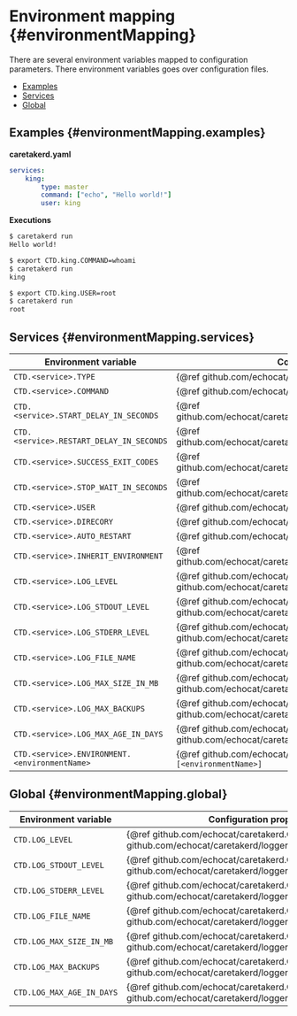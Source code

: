 # Environment mapping {#environmentMapping}

There are several environment variables mapped to configuration parameters. There environment variables goes over configuration files.

* [Examples](#configuration.environmentMapping.examples)
* [Services](#configuration.environmentMapping.services)
* [Global](#configuration.environmentMapping.global)

## Examples {#environmentMapping.examples}

**caretakerd.yaml**
```yaml
services:
    king:
        type: master
        command: ["echo", "Hello world!"]
        user: king
```

**Executions**
```bash
$ caretakerd run
Hello world!

$ export CTD.king.COMMAND=whoami
$ caretakerd run
king

$ export CTD.king.USER=root
$ caretakerd run
root
```

## Services {#environmentMapping.services}

| Environment variable | Configuration property |
| --- | --- |
| ``CTD.<service>.TYPE`` | {@ref github.com/echocat/caretakerd/service.Config#Type} |
| ``CTD.<service>.COMMAND`` | {@ref github.com/echocat/caretakerd/service.Config#Command} |
| ``CTD.<service>.START_DELAY_IN_SECONDS`` | {@ref github.com/echocat/caretakerd/service.Config#StartDelayInSeconds} |
| ``CTD.<service>.RESTART_DELAY_IN_SECONDS`` | {@ref github.com/echocat/caretakerd/service.Config#RestartDelayInSeconds} |
| ``CTD.<service>.SUCCESS_EXIT_CODES`` | {@ref github.com/echocat/caretakerd/service.Config#SuccessExitCodes} |
| ``CTD.<service>.STOP_WAIT_IN_SECONDS`` | {@ref github.com/echocat/caretakerd/service.Config#StopWaitInSeconds} |
| ``CTD.<service>.USER`` | {@ref github.com/echocat/caretakerd/service.Config#User} |
| ``CTD.<service>.DIRECORY`` | {@ref github.com/echocat/caretakerd/service.Config#Directory} |
| ``CTD.<service>.AUTO_RESTART`` | {@ref github.com/echocat/caretakerd/service.Config#AutoRestart} |
| ``CTD.<service>.INHERIT_ENVIRONMENT`` | {@ref github.com/echocat/caretakerd/service.Config#InheritEnvironment} |
| ``CTD.<service>.LOG_LEVEL`` | {@ref github.com/echocat/caretakerd/service.Config#Logger}: {@ref github.com/echocat/caretakerd/logger.Config#Level} |
| ``CTD.<service>.LOG_STDOUT_LEVEL`` | {@ref github.com/echocat/caretakerd/service.Config#Logger}: {@ref github.com/echocat/caretakerd/logger.Config#StdoutLevel} |
| ``CTD.<service>.LOG_STDERR_LEVEL`` | {@ref github.com/echocat/caretakerd/service.Config#Logger}: {@ref github.com/echocat/caretakerd/logger.Config#StderrLevel} |
| ``CTD.<service>.LOG_FILE_NAME`` | {@ref github.com/echocat/caretakerd/service.Config#Logger}: {@ref github.com/echocat/caretakerd/logger.Config#Filename} |
| ``CTD.<service>.LOG_MAX_SIZE_IN_MB`` | {@ref github.com/echocat/caretakerd/service.Config#Logger}: {@ref github.com/echocat/caretakerd/logger.Config#MaxSizeInMb} |
| ``CTD.<service>.LOG_MAX_BACKUPS`` | {@ref github.com/echocat/caretakerd/service.Config#Logger}: {@ref github.com/echocat/caretakerd/logger.Config#MaxBackups} |
| ``CTD.<service>.LOG_MAX_AGE_IN_DAYS`` | {@ref github.com/echocat/caretakerd/service.Config#Logger}: {@ref github.com/echocat/caretakerd/logger.Config#MaxAgeInDays} |
| ``CTD.<service>.ENVIRONMENT.<environmentName>`` | {@ref github.com/echocat/caretakerd/service.Config#Environment}``[<environmentName>]`` |

## Global {#environmentMapping.global}

| Environment variable | Configuration property |
| --- | --- |
| ``CTD.LOG_LEVEL`` | {@ref github.com/echocat/caretakerd.Config#Logger}: {@ref github.com/echocat/caretakerd/logger.Config#Level} |
| ``CTD.LOG_STDOUT_LEVEL`` | {@ref github.com/echocat/caretakerd.Config#Logger}: {@ref github.com/echocat/caretakerd/logger.Config#StdoutLevel} |
| ``CTD.LOG_STDERR_LEVEL`` | {@ref github.com/echocat/caretakerd.Config#Logger}: {@ref github.com/echocat/caretakerd/logger.Config#StderrLevel} |
| ``CTD.LOG_FILE_NAME`` | {@ref github.com/echocat/caretakerd.Config#Logger}: {@ref github.com/echocat/caretakerd/logger.Config#Filename} |
| ``CTD.LOG_MAX_SIZE_IN_MB`` | {@ref github.com/echocat/caretakerd.Config#Logger}: {@ref github.com/echocat/caretakerd/logger.Config#MaxSizeInMb} |
| ``CTD.LOG_MAX_BACKUPS`` | {@ref github.com/echocat/caretakerd.Config#Logger}: {@ref github.com/echocat/caretakerd/logger.Config#MaxBackups} |
| ``CTD.LOG_MAX_AGE_IN_DAYS`` | {@ref github.com/echocat/caretakerd.Config#Logger}: {@ref github.com/echocat/caretakerd/logger.Config#MaxAgeInDays} |
